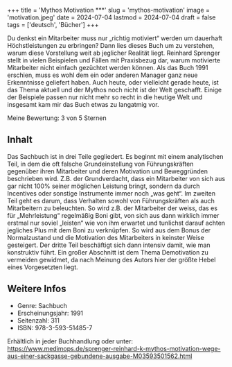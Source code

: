 +++
title = 'Mythos Motivation ***'
slug = 'mythos-motivation'
image = 'motivation.jpeg'
date = 2024-07-04
lastmod = 2024-07-04
draft = false
tags = ['deutsch', 'Bücher']
+++

Du denkst ein Mitarbeiter muss nur „richtig motiviert“ werden um dauerhaft Höchstleistungen zu erbringen? Dann lies dieses Buch um zu verstehen, warum diese Vorstellung weit ab jeglicher Realität liegt. Reinhard Sprenger stellt in vielen Beispielen und Fällen mit Praxisbezug dar, warum motivierte Mitarbeiter nicht einfach gezüchtet werden können. Als das Buch 1991 erschien, muss es wohl dem ein oder anderen Manager ganz neue Erkenntnisse geliefert haben. Auch heute, oder vielleicht gerade heute, ist das Thema aktuell und der Mythos noch nicht ist der Welt geschafft. Einige der Beispiele passen nur nicht mehr so recht in die heutige Welt und insgesamt kam mir das Buch etwas zu langatmig vor.

Meine Bewertung: 3 von 5 Sternen

## Inhalt
Das Sachbuch ist in drei Teile gegliedert. Es beginnt mit einem analytischen Teil, in dem die oft falsche Grundeinstellung von Führungskräften gegenüber ihren Mitarbeiter und deren Motivation und Beweggründen beschrieben wird. Z.B. der Grundverdacht, dass ein Mitarbeiter von sich aus gar nicht 100% seiner möglichen Leistung bringt, sondern da durch Incentives oder sonstige Instrumente immer noch „was geht“. Im zweiten Teil geht es darum, dass Verhalten sowohl von Führungskräften als auch Mitarbeitern zu beleuchten. So wird z.B. der Mitarbeiter der weiss, das es für „Mehrleistung“ regelmäßig Boni gibt, von sich aus dann wirklich immer erstmal nur soviel „leisten“ wie von ihm erwartet und tunlichst darauf achten jegliches Plus mit dem Boni zu verknüpfen. So wird aus dem Bonus der Normalzustand und die Motivation des Mitarbeiters in keinster Weise gesteigert. Der dritte Teil beschäftigt sich dann intensiv damit, wie man konstruktiv führt. Ein großer Abschnitt ist dem Thema Demotivation zu vermeiden gewidmet, da nach Meinung des Autors hier der größte Hebel eines Vorgesetzten liegt.

## Weitere Infos

- Genre: Sachbuch
- Erscheinungsjahr: 1991
- Seitenzahl: 311
- ISBN: 978-3-593-51485-7

Erhältlich in jeder Buchhandlung oder unter: https://www.medimops.de/sprenger-reinhard-k-mythos-motivation-wege-aus-einer-sackgasse-gebundene-ausgabe-M03593501562.html